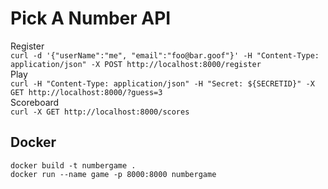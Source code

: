 # Pick A Number API

Register  
`curl -d '{"userName":"me", "email":"foo@bar.goof"}' -H "Content-Type: application/json" -X POST http://localhost:8000/register`  
Play  
`curl -H "Content-Type: application/json" -H "Secret: ${SECRETID}" -X GET http://localhost:8000/?guess=3`  
Scoreboard  
`curl -X GET http://localhost:8000/scores`

## Docker
`docker build -t numbergame .`  
`docker run --name game -p 8000:8000 numbergame`
